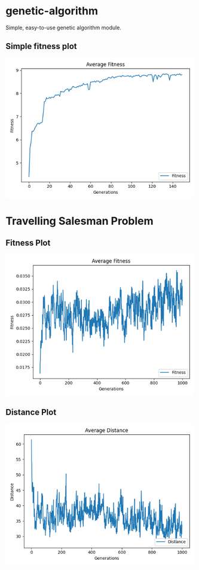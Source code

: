 # genetic-algorithm
Simple, easy-to-use genetic algorithm module.

## Simple fitness plot
![Simple fitness plot](https://github.com/spheppner/genetic-algorithm/blob/main/images/fitness_simple.png?raw=true)


# Travelling Salesman Problem
## Fitness Plot
![TSP Fitness Plot](https://github.com/spheppner/genetic-algorithm/blob/main/images/fitness_tsp.png?raw=true)

## Distance Plot
![TSP Distance Plot](https://github.com/spheppner/genetic-algorithm/blob/main/images/distance_tsp.png?raw=true)
